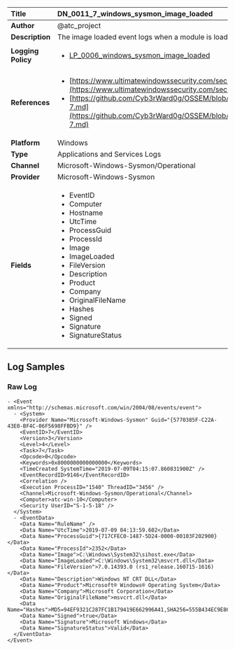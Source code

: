 | Title              | DN_0011_7_windows_sysmon_image_loaded       |
|:-------------------|:------------------|
| **Author**         | @atc_project        |
| **Description**    | The image loaded event logs when a module is loaded in a specific process |
| **Logging Policy** | <ul><li>[LP_0006_windows_sysmon_image_loaded](../Logging_Policies/LP_0006_windows_sysmon_image_loaded.md)</li></ul> |
| **References**     | <ul><li>[https://www.ultimatewindowssecurity.com/securitylog/encyclopedia/event.aspx?eventid=90007](https://www.ultimatewindowssecurity.com/securitylog/encyclopedia/event.aspx?eventid=90007)</li><li>[https://github.com/Cyb3rWard0g/OSSEM/blob/master/data_dictionaries/windows/sysmon/event-7.md](https://github.com/Cyb3rWard0g/OSSEM/blob/master/data_dictionaries/windows/sysmon/event-7.md)</li></ul> |
| **Platform**       | Windows    |
| **Type**           | Applications and Services Logs        |
| **Channel**        | Microsoft-Windows-Sysmon/Operational     |
| **Provider**       | Microsoft-Windows-Sysmon    |
| **Fields**         | <ul><li>EventID</li><li>Computer</li><li>Hostname</li><li>UtcTime</li><li>ProcessGuid</li><li>ProcessId</li><li>Image</li><li>ImageLoaded</li><li>FileVersion</li><li>Description</li><li>Product</li><li>Company</li><li>OriginalFileName</li><li>Hashes</li><li>Signed</li><li>Signature</li><li>SignatureStatus</li></ul> |


## Log Samples

### Raw Log

```
- <Event xmlns="http://schemas.microsoft.com/win/2004/08/events/event">
  - <System>
    <Provider Name="Microsoft-Windows-Sysmon" Guid="{5770385F-C22A-43E0-BF4C-06F5698FFBD9}" /> 
    <EventID>7</EventID> 
    <Version>3</Version> 
    <Level>4</Level> 
    <Task>7</Task> 
    <Opcode>0</Opcode> 
    <Keywords>0x8000000000000000</Keywords> 
    <TimeCreated SystemTime="2019-07-09T04:15:07.860831900Z" /> 
    <EventRecordID>9146</EventRecordID> 
    <Correlation /> 
    <Execution ProcessID="1540" ThreadID="3456" /> 
    <Channel>Microsoft-Windows-Sysmon/Operational</Channel> 
    <Computer>atc-win-10</Computer> 
    <Security UserID="S-1-5-18" /> 
  </System>
  - <EventData>
    <Data Name="RuleName" /> 
    <Data Name="UtcTime">2019-07-09 04:13:59.602</Data> 
    <Data Name="ProcessGuid">{717CFEC0-1487-5D24-0000-00103F202900}</Data> 
    <Data Name="ProcessId">2352</Data> 
    <Data Name="Image">C:\Windows\System32\sihost.exe</Data> 
    <Data Name="ImageLoaded">C:\Windows\System32\msvcrt.dll</Data> 
    <Data Name="FileVersion">7.0.14393.0 (rs1_release.160715-1616)</Data> 
    <Data Name="Description">Windows NT CRT DLL</Data> 
    <Data Name="Product">Microsoft® Windows® Operating System</Data> 
    <Data Name="Company">Microsoft Corporation</Data> 
    <Data Name="OriginalFileName">msvcrt.dll</Data> 
    <Data Name="Hashes">MD5=94EF9321C287FC1B179419E662996A41,SHA256=555B434EC9E8628820905A8F1D7BC7F8EE99C6D44A01892ADD16E39E6B675A0D</Data> 
    <Data Name="Signed">true</Data> 
    <Data Name="Signature">Microsoft Windows</Data> 
    <Data Name="SignatureStatus">Valid</Data> 
  </EventData>
</Event>

```




